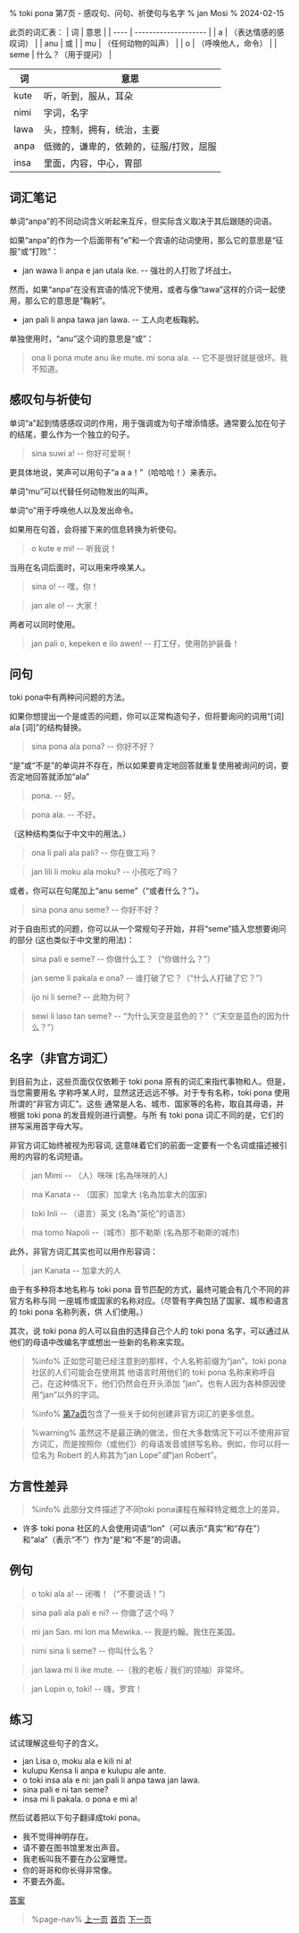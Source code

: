 % toki pona 第7页 - 感叹句、问句、祈使句与名字
% jan Mosi
% 2024-02-15

此页的词汇表：
| 词   | 意思                 |
| ---- | -------------------- |
| a    | （表达情感的感叹词） |
| anu  | 或                   |
| mu   | （任何动物的叫声）   |
| o    | （呼唤他人，命令）   |
| seme | 什么？（用于提问）   |

| 词   | 意思                                    |
| ---- | --------------------------------------- |
| kute | 听，听到，服从，耳朵                    |
| nimi | 字词，名字                              |
| lawa | 头，控制，拥有，统治，主要              |
| anpa | 低微的，谦卑的，依赖的，征服/打败，屈服 |
| insa | 里面，内容，中心，胃部                  |

## 词汇笔记

单词“anpa”的不同动词含义听起来互斥，但实际含义取决于其后跟随的词语。

如果“anpa”的作为一个后面带有“e”和一个宾语的动词使用，那么它的意思是“征服”或“打败”：

* jan wawa li anpa e jan utala ike. -- 强壮的人打败了坏战士。

然而，如果“anpa”在没有宾语的情况下使用，或者与像“tawa”这样的介词一起使用，那么它的意思是“鞠躬”。

* jan pali li anpa tawa jan lawa. -- 工人向老板鞠躬。

单独使用时，“anu”这个词的意思是“或”：

> ona li pona mute anu ike mute. mi sona ala. -- 它不是很好就是很坏。我不知道。

## 感叹句与祈使句

单词“a”起到情感感叹词的作用，用于强调或为句子增添情感。通常要么加在句子的结尾，要么作为一个独立的句子。

> sina suwi a! -- 你好可爱啊！

更具体地说，笑声可以用句子“a a a！”（哈哈哈！）来表示。

单词“mu”可以代替任何动物发出的叫声。

单词“o”用于呼唤他人以及发出命令。

如果用在句首，会将接下来的信息转换为祈使句。

> o kute e mi! -- 听我说！

当用在名词后面时，可以用来呼唤某人。

> sina o! -- 嘿，你！

> jan ale o! -- 大家！

两者可以同时使用。

> jan pali o, kepeken e ilo awen! -- 打工仔，使用防护装备！

## 问句

toki pona中有两种问问题的方法。

如果你想提出一个是或否的问题，你可以正常构造句子，但将要询问的词用“[词] ala [词]”的结构替换。

> sina pona ala pona? -- 你好不好？

“是”或“不是”的单词并不存在，所以如果要肯定地回答就重复使用被询问的词，要否定地回答就添加“ala”

> pona. -- 好。

> pona ala. -- 不好。

（这种结构类似于中文中的用法。）

> ona li pali ala pali? -- 你在做工吗？

> jan lili li moku ala moku? -- 小孩吃了吗？

或者，你可以在句尾加上“anu seme”（“或者什么？”）。

> sina pona anu seme? -- 你好不好？

对于自由形式的问题，你可以从一个常规句子开始，并将“seme”插入您想要询问的部分 (这也类似于中文里的用法)：

> sina pali e seme? -- 你做什么工？（“你做什么？”）

> jan seme li pakala e ona? -- 谁打破了它？（“什么人打破了它？”）

> ijo ni li seme? -- 此物为何？

> sewi li laso tan seme? -- “为什么天空是蓝色的？”（“天空是蓝色的因为什么？”）

## 名字（非官方词汇）

到目前为止，这些页面仅仅依赖于 toki pona 原有的词汇来指代事物和人。但是，当您需要用名
字称呼某人时，显然这还远远不够。对于专有名称，toki pona 使用所谓的“非官方词汇”。这些
通常是人名、城市、国家等的名称，取自其母语，并根据 toki pona 的发音规则进行调整。与所
有 toki pona 词汇不同的是，它们的拼写采用首字母大写。

非官方词汇始终被视为形容词, 这意味着它们的前面一定要有一个名词或描述被引用的内容的名词短语。

> jan Mimi -- （人）咪咪 (名為咪咪的人)

> ma Kanata -- （国家）加拿大 (名為加拿大的国家)

> toki Inli -- （语言）英文 (名為“英伦”的语言)

> ma tomo Napoli --（城市）那不勒斯 (名為那不勒斯的城市)

此外，非官方词汇其实也可以用作形容词：

> jan Kanata -- 加拿大的人

由于有多种将本地名称与 toki pona 音节匹配的方式，最终可能会有几个不同的非官方名称与同
一座城市或国家的名称对应。（尽管有字典包括了国家、城市和语言的 toki pona 名称列表，供
人们使用。）

其次，说 toki pona 的人可以自由的选择自己个人的 toki pona 名字，可以通过从他们的母语中改编名字或想出一些新的名称来实现。

> %info%
> 正如您可能已经注意到的那样，个人名称前缀为“jan”。toki pona 社区的人们可能会在使用其
> 他语言时用他们的 toki pona 名称来称呼自己，在这种情况下，他们仍然会在开头添加
> “jan”。也有人因为各种原因使用“jan”以外的字词。

> %info%
> [第7a页](zh/7a)包含了一些关于如何创建非官方词汇的更多信息。

> %warning%
> 虽然这不是最正确的做法，但在大多数情况下可以不使用非官方词汇，而是按照你（或他们）的母语发音或拼写名称。例如，你可以将一位名为 Robert 的人称其为“jan Lope”_或_“jan Robert”。

## 方言性差异

> %info%
> 此部分文件描述了不同toki pona课程在解释特定概念上的差异。

* 许多 toki pona 社区的人会使用词语“lon”（可以表示“真实”和“存在”）和“ala”（表示“不”）作为“是”和“不是”的词语。

## 例句

> o toki ala a! -- 闭嘴！（“不要说话！”）

> sina pali ala pali e ni? -- 你做了这个吗？

> mi jan San. mi lon ma Mewika. -- 我是约翰。我住在美国。

> nimi sina li seme? -- 你叫什么名？

> jan lawa mi li ike mute. --（我的老板 / 我们的领袖）非常坏。

> jan Lopin o, toki! -- 嗨，罗宾！

## 练习

试试理解这些句子的含义。

* jan Lisa o, moku ala e kili ni a!
* kulupu Kensa li anpa e kulupu ale ante.
* o toki insa ala e ni: jan pali li anpa tawa jan lawa.
* sina pali e ni tan seme? 
* insa mi li pakala. o pona e mi a!

然后试着把以下句子翻译成toki pona。

* 我不觉得神明存在。
* 请不要在图书馆里发出声音。
* 我老板叫我不要在办公室睡觉。
* 你的哥哥和你长得非常像。
* 不要去外面。

[答案](zh/answers#p7)

> %page-nav%
> [上一页](zh/6)
> [首页](zh)
> [下一页](zh/8)

